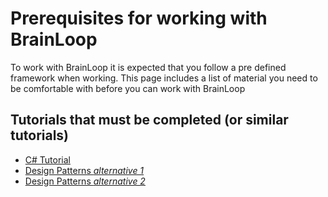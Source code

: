 # Prerequisites for working with BrainLoop

To work with BrainLoop it is expected that you follow a pre defined framework when working. This page includes a list of material you
need to be comfortable with before you can work with BrainLoop

## Tutorials that must be completed (or similar tutorials)
* [C# Tutorial](https://www.tutorialspoint.com/csharp/) 
* [Design Patterns *alternative 1*](https://www.tutorialspoint.com/design_pattern/index.htm)
* [Design Patterns *alternative 2*](https://www.youtube.com/watch?v=eQNY-g4y3RE&list=PLtNErhYMkHnEVcV2eJ3Fcmm13DoXEgqaa)
